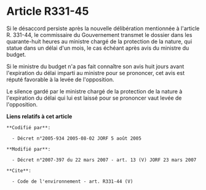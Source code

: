 # Article R331-45

Si le désaccord persiste après la nouvelle délibération mentionnée à l'article R. 331-44, le commissaire du Gouvernement
transmet le dossier dans les quarante-huit heures au ministre chargé de la protection de la nature, qui statue dans un délai
d'un mois, le cas échéant après avis du ministre du budget. 

Si le ministre du budget n'a pas fait connaître son avis huit jours avant l'expiration du délai imparti au ministre pour se
prononcer, cet avis est réputé favorable à la levée de l'opposition. 

Le silence gardé par le ministre chargé de la protection de la nature à l'expiration du délai qui lui est laissé pour se
prononcer vaut levée de l'opposition.

**Liens relatifs à cet article**

	**Codifié par**:

	  - Décret n°2005-934 2005-08-02 JORF 5 août 2005

	**Modifié par**:

	  - Décret n°2007-397 du 22 mars 2007 - art. 13 (V) JORF 23 mars 2007

	**Cite**:

	  - Code de l'environnement - art. R331-44 (V)
